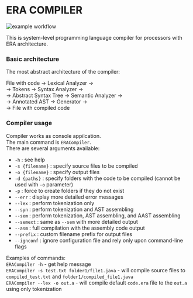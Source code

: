 # ERA COMPILER

![example workflow](https://github.com/egorklementev/era_compiler/actions/workflows/deploy.yaml/badge.svg)

This is system-level programming language compiler for processors with ERA architecture.

### Basic architecture
The most abstract architecture of the compiler:  
  
File with code -> Lexical Analyzer ->  
-> Tokens -> Syntax Analyzer ->  
-> Abstract Syntax Tree -> Semantic Analyzer ->  
-> Annotated AST -> Generator ->  
-> File with compiled code  

### Compiler usage
Compiler works as console appilcation.  
The main command is `ERACompiler`.  
There are several arguments available:
* `-h`  :  see help  
* `-s {filename}`  :  specify source files to be compiled  
* `-o {filename}`  :  specify output files  
* `-d {paths}`  :  specify folders with the code to be compiled (cannot be used with `-o` parameter)  
* `-p`  :  force to create folders if they do not exist  
* `--err`  :  display more detailed error messages  
* `--lex`  :  perform tokenization only  
* `--syn`  :  perform tokenization and AST assembling  
* `--sem`  :  perform tokenization, AST assembling, and AAST assembling  
* `--semext`  :  same as `--sem` with more detailed output  
* `--asm`  :  full compilation with the assembly code output  
* `--prefix`  :  custom filename prefix for output files  
* `--ignconf`  :  ignore configuration file and rely only upon command-line flags  
  
Examples of commands:  
`ERACompiler -h`  -  get help message  
`ERACompiler -s test.txt folder1/file1.java`  -  will compile source files to `compiled_test.txt` and `folder1/compiled_file1.java`  
`ERACompiler --lex -o out.a`  -  will compile default `code.era` file to the `out.a` using only tokenization
